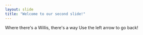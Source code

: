 ```yaml
---
layout: slide
title: "Welcome to our second slide!"
---
```

Where there's a Willis, there's a way
Use the left arrow to go back!
